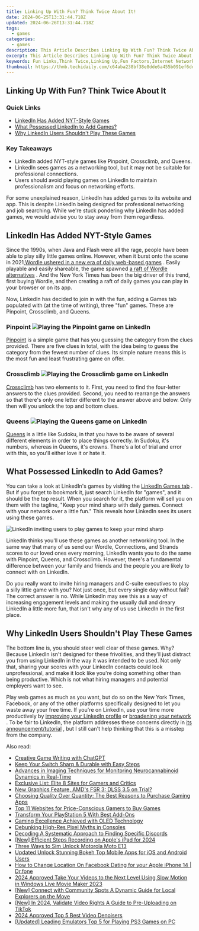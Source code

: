 ```yaml
---
title: Linking Up With Fun? Think Twice About It!
date: 2024-06-25T13:31:44.718Z
updated: 2024-06-26T13:31:44.718Z
tags:
  - games
categories:
  - games
description: This Article Describes Linking Up With Fun? Think Twice About It!
excerpt: This Article Describes Linking Up With Fun? Think Twice About It!
keywords: Fun Links,Think Twice,Linking Up,Fun Factors,Internet Networking,Online Caution,Social Media Risks
thumbnail: https://thmb.techidaily.com/c64aba238bf38e8dde6a455b091ef6dd75fa774a21d0b3000a42b8339ddfda6c.jpg
---
```


## Linking Up With Fun? Think Twice About It

### Quick Links

* [LinkedIn Has Added NYT-Style Games](#linkedin-has-added-nyt-style-games)
* [What Possessed LinkedIn to Add Games?](#what-possessed-linkedin-to-add-games)
* [Why LinkedIn Users Shouldn't Play These Games](#why-linkedin-users-shouldn-39-t-play-these-games)

### Key Takeaways

* LinkedIn added NYT-style games like Pinpoint, Crossclimb, and Queens.
* LinkedIn sees games as a networking tool, but it may not be suitable for professional connections.
* Users should avoid playing games on LinkedIn to maintain professionalism and focus on networking efforts.

 For some unexplained reason, LinkedIn has added games to its website and app. This is despite LinkedIn being designed for professional networking and job searching. While we're stuck pondering why LinkedIn has added games, we would advise you to stay away from them regardless.

## LinkedIn Has Added NYT-Style Games

 Since the 1990s, when Java and Flash were all the rage, people have been able to play silly little games online. However, when it burst onto the scene in 2021,[Wordle ushered in a new era of daily web-based games](https://www.makeuseof.com/what-is-wordle/) . Easily playable and easily shareable, the game spawned [a raft of Wordle alternatives](https://www.makeuseof.com/best-wordle-alternatives/) . And the New York Times has been the big driver of this trend, first buying Wordle, and then creating a raft of daily games you can play in your browser or on its app.

 Now, LinkedIn has decided to join in with the fun, adding a Games tab populated with (at the time of writing), three "fun" games. These are Pinpoint, Crossclimb, and Queens.

### Pinpoint ![Playing the Pinpoint game on LinkedIn](https://static1.makeuseofimages.com/wordpress/wp-content/uploads/2024/05/pinpoint-linkedin-games.png)

[Pinpoint](https://www.linkedin.com/games/pinpoint/) is a simple game that has you guessing the category from the clues provided. There are five clues in total, with the idea being to guess the category from the fewest number of clues. Its simple nature means this is the most fun and least frustrating game on offer.

### Crossclimb ![Playing the Crossclimb game on LinkedIn](https://static1.makeuseofimages.com/wordpress/wp-content/uploads/2024/05/crossclimb-linkedin-games.png)

[Crossclimb](https://www.linkedin.com/games/crossclimb/) has two elements to it. First, you need to find the four-letter answers to the clues provided. Second, you need to rearrange the answers so that there's only one letter different to the answer above and below. Only then will you unlock the top and bottom clues.

### Queens ![Playing the Queens game on LinkedIn](https://static1.makeuseofimages.com/wordpress/wp-content/uploads/2024/05/queens-linkedin-games.png)

[Queens](https://www.linkedin.com/games/queens/) is a little like Sudoku, in that you have to be aware of several different elements in order to place things correctly. In Sudoku, it's numbers, whereas in Queens, it's crowns. There's a lot of trial and error with this, so you'll either love it or hate it.

## What Possessed LinkedIn to Add Games?

 You can take a look at LinkedIn's games by visiting the [LinkedIn Games tab](https://www.linkedin.com/games/) . But if you forget to bookmark it, just search LinkedIn for "games", and it should be the top result. When you search for it, the platform will sell you on them with the tagline, "Keep your mind sharp with daily games. Connect with your network over a little fun." This reveals how LinkedIn sees its users using these games.

![LinkedIn inviting users to play games to keep your mind sharp](https://static1.makeuseofimages.com/wordpress/wp-content/uploads/2024/05/linked-in-games-search-result.png)

 LinkedIn thinks you'll use these games as another networking tool. In the same way that many of us send our Wordle, Connections, and Strands scores to our loved ones every morning, LinkedIn wants you to do the same with Pinpoint, Queens, and Crossclimb. However, there's a fundamental difference between your family and friends and the people you are likely to connect with on LinkedIn.

 Do you really want to invite hiring managers and C-suite executives to play a silly little game with you? Not just once, but every single day without fail? The correct answer is no. While LinkedIn may see this as a way of increasing engagement levels and making the usually dull and dreary LinkedIn a little more fun, that isn't why any of us use LinkedIn in the first place.

## Why LinkedIn Users Shouldn't Play These Games

 The bottom line is, you should steer well clear of these games. Why? Because LinkedIn isn't designed for these frivolities, and they'll just distract you from using LinkedIn in the way it was intended to be used. Not only that, sharing your scores with your LinkedIn contacts could look unprofessional, and make it look like you're doing something other than being productive. Which is not what hiring managers and potential employers want to see.

 Play web games as much as you want, but do so on the New York Times, Facebook, or any of the other platforms specifically designed to let you waste away your free time. If you're on LinkedIn, use your time more productively by [improving your LinkedIn profile](https://www.makeuseof.com/linkedin-how-to-improve-profile-with-ai/) or [broadening your network](https://www.makeuseof.com/ways-to-build-professional-network-linkedin/) . To be fair to LinkedIn, the platform addresses these concerns directly in [its announcement/tutorial](https://www.linkedin.com/pulse/how-play-games-linkedin-seriously-michaelaalexis-gqwre/) , but I still can't help thinking that this is a misstep from the company.


<ins class="adsbygoogle"
     style="display:block"
     data-ad-format="autorelaxed"
     data-ad-client="ca-pub-7571918770474297"
     data-ad-slot="1223367746"></ins>



<ins class="adsbygoogle"
     style="display:block"
     data-ad-client="ca-pub-7571918770474297"
     data-ad-slot="8358498916"
     data-ad-format="auto"
     data-full-width-responsive="true"></ins>

<span class="atpl-alsoreadstyle">Also read:</span>
<div><ul>
<li><a href="https://games-able.techidaily.com/creative-game-writing-with-chatgpt/"><u>Creative Game Writing with ChatGPT</u></a></li>
<li><a href="https://games-able.techidaily.com/keep-your-switch-sharp-and-durable-with-easy-steps/"><u>Keep Your Switch Sharp & Durable with Easy Steps</u></a></li>
<li><a href="https://games-able.techidaily.com/advances-in-imaging-techniques-for-monitoring-neurocannabinoid-dynamics-in-real-time/"><u>Advances in Imaging Techniques for Monitoring Neurocannabinoid Dynamics in Real-Time</u></a></li>
<li><a href="https://games-able.techidaily.com/exclusive-list-elite-8-sites-for-gamers-and-critics/"><u>Exclusive List: Elite 8 Sites for Gamers and Critics</u></a></li>
<li><a href="https://games-able.techidaily.com/new-graphics-feature-amds-fsr-3-dlss-35-on-trial/"><u>New Graphics Feature, AMD's FSR 3: DLSS 3.5 on Trial?</u></a></li>
<li><a href="https://games-able.techidaily.com/choosing-quality-over-quantity-the-best-reasons-to-purchase-gaming-apps/"><u>Choosing Quality Over Quantity: The Best Reasons to Purchase Gaming Apps</u></a></li>
<li><a href="https://games-able.techidaily.com/top-11-websites-for-price-conscious-gamers-to-buy-games/"><u>Top 11 Websites for Price-Conscious Gamers to Buy Games</u></a></li>
<li><a href="https://games-able.techidaily.com/transform-your-playstation-5-with-best-add-ons/"><u>Transform Your PlayStation 5 With Best Add-Ons</u></a></li>
<li><a href="https://games-able.techidaily.com/gaming-excellence-achieved-with-oled-technology/"><u>Gaming Excellence Achieved with OLED Technology</u></a></li>
<li><a href="https://games-able.techidaily.com/debunking-high-res-pixel-myths-in-consoles/"><u>Debunking High-Res Pixel Myths in Consoles</u></a></li>
<li><a href="https://tiktok-video-recordings.techidaily.com/decoding-a-systematic-approach-to-finding-specific-discords/"><u>Decoding  A Systematic Approach to Finding Specific Discords</u></a></li>
<li><a href="https://desktop-recording.techidaily.com/new-efficient-steps-recording-on-apples-ipad-for-2024/"><u>[New] Efficient Steps  Recording on Apple's iPad for 2024</u></a></li>
<li><a href="https://sim-unlock.techidaily.com/three-ways-to-sim-unlock-motorola-moto-e13-by-drfone-android/"><u>Three Ways to Sim Unlock Motorola Moto E13</u></a></li>
<li><a href="https://smart-video-editing.techidaily.com/updated-unlock-stunning-bokeh-top-mobile-apps-for-ios-and-android-users/"><u>Updated Unlock Stunning Bokeh Top Mobile Apps for iOS and Android Users</u></a></li>
<li><a href="https://location-social.techidaily.com/how-to-change-location-on-facebook-dating-for-your-apple-iphone-14-drfone-by-drfone-virtual-ios/"><u>How to Change Location On Facebook Dating for your Apple iPhone 14 | Dr.fone</u></a></li>
<li><a href="https://video-creation-software.techidaily.com/2024-approved-take-your-videos-to-the-next-level-using-slow-motion-in-windows-live-movie-maker-2023/"><u>2024 Approved Take Your Videos to the Next Level Using Slow Motion in Windows Live Movie Maker 2023</u></a></li>
<li><a href="https://extra-hints.techidaily.com/new-connect-with-community-spots-a-dynamic-guide-for-local-explorers-on-the-move/"><u>[New] Connect with Community Spots  A Dynamic Guide for Local Explorers on the Move</u></a></li>
<li><a href="https://tiktok-clips.techidaily.com/new-in-2024-validate-video-rights-a-guide-to-pre-uploading-on-tiktok/"><u>[New] In 2024, Validate Video Rights  A Guide to Pre-Uploading on TikTok</u></a></li>
<li><a href="https://ai-editing-video.techidaily.com/2024-approved-top-5-best-video-denoisers/"><u>2024 Approved Top 5 Best Video Denoisers</u></a></li>
<li><a href="https://screen-sharing-recording.techidaily.com/updated-leading-emulators-top-5-for-playing-ps3-games-on-pc/"><u>[Updated] Leading Emulators  Top 5 for Playing PS3 Games on PC</u></a></li>
</ul></div>
